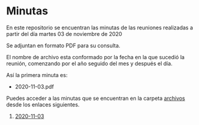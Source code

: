 # Minutas

En este repositorio se encuentran las minutas de las reuniones realizadas a partir del día martes 03 de noviembre de 2020

Se adjuntan en formato PDF para su consulta.

El nombre de archivo esta conformado por la fecha en la que sucedió la reunión, comenzando por el año seguido del mes y después el día.

Así la primera minuta es:

* 2020-11-03.pdf

Puedes acceder a las minutas que se encuentran en la carpeta [archivos](archivos) desde los enlaces siguientes.

1. [2020-11-03](minutas/2020-11-03.pdf)
